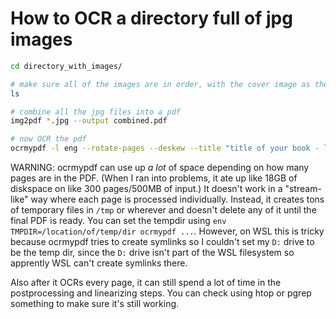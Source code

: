 # How to OCR a directory full of jpg images

```bash
cd directory_with_images/

# make sure all of the images are in order, with the cover image as the very first image
ls

# combine all the jpg files into a pdf
img2pdf *.jpg --output combined.pdf

# now OCR the pdf
ocrmypdf -l eng --rotate-pages --deskew --title "title of your book - list of authors" combined.pdf combined_ocr.pdf 
```

WARNING: ocrmypdf can use up _a lot_ of space depending on how many pages are in the PDF.
(When I ran into problems, it ate up like 18GB of diskspace on like 300 pages/500MB of input.)
It doesn't work in a "stream-like" way where each page is processed individually. Instead,
it creates tons of temporary files in `/tmp` or wherever and doesn't delete any of it
until the final PDF is ready.  You can set the tempdir using
`env TMPDIR=/location/of/temp/dir ocrmypdf ...`. However, on WSL this is tricky because
ocrmypdf tries to create symlinks so I couldn't set my `D:` drive to be the temp dir,
since the `D:` drive isn't part of the WSL filesystem so apprently WSL can't create
symlinks there.

Also after it OCRs every page, it can still spend a lot of time in the postprocessing and
linearizing steps. You can check using htop or pgrep something to make sure it's still working.
